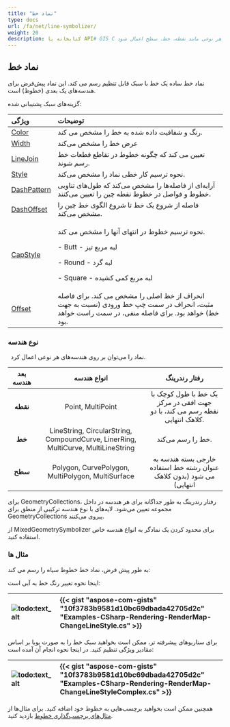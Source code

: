 ```yaml
---
title: "نماد خط"
type: docs
url: /fa/net/line-symbolizer/
weight: 20
description: کتابخانه یا API# GIS C از نماد خط ساده برای هندسه‌های یک بعدی خطوط پشتیبانی می‌کند و می‌تواند بر روی هندسه‌های هر نوعی مانند نقطه، خط، سطح اعمال شود.
---
```


## **نماد خط**
نماد خط ساده یک خط با سبک قابل تنظیم رسم می کند. این نماد پیش‌فرض برای هندسه‌های یک بعدی (خطوط) است.

گزینه‌های سبک پشتیبانی شده:

|**ویژگی**|**توضیحات**|
| :- | :- |
|[Color](https://reference.aspose.com/gis/net/aspose.gis.rendering.symbolizers/simpleline/properties/color)|رنگ و شفافیت داده شده به خط را مشخص می کند.|
|[Width](https://reference.aspose.com/gis/net/aspose.gis.rendering.symbolizers/simpleline/properties/width)|عرض خط را مشخص می‌کند|
|[LineJoin](https://reference.aspose.com/gis/net/aspose.gis.rendering.symbolizers/simpleline/properties/linejoin)|تعیین می کند که چگونه خطوط در تقاطع قطعات خط رسم شوند.|
|[Style](https://reference.aspose.com/gis/net/aspose.gis.rendering.symbolizers/simpleline/properties/style)|نحوه ترسیم کار خطی نماد را مشخص می‌کند.|
|[DashPattern](https://reference.aspose.com/gis/net/aspose.gis.rendering.symbolizers/simpleline/properties/dashpattern)|آرایه‌ای از فاصله‌ها را مشخص می‌کند که طول‌های تناوبی خطوط و فواصل در خطوط نقطه چین را تعیین می‌کنند.|
|[DashOffset](https://reference.aspose.com/gis/net/aspose.gis.rendering.symbolizers/simpleline/properties/dashoffset)|فاصله از شروع یک خط تا شروع الگوی خط چین را مشخص می‌کند.|
|[CapStyle](https://reference.aspose.com/gis/net/aspose.gis.rendering.symbolizers/simpleline/properties/capstyle)|<p>نحوه ترسیم خطوط در انتهای آنها را مشخص می کند.</p><p>- Butt - لبه مربع تیز</p><p>- Round - لبه گرد</p><p>- Square - لبه مربع کمی کشیده</p>|
|[Offset](https://reference.aspose.com/gis/net/aspose.gis.rendering.symbolizers/simpleline/properties/offset)|انحراف از خط اصلی را مشخص می کند. برای فاصله مثبت، انحراف در سمت چپ خط ورودی (نسبت به جهت خط) خواهد بود. برای فاصله منفی، در سمت راست خواهد بود.|

### **نوع هندسه**
` `نماد را می‌توان بر روی هندسه‌های هر نوعی اعمال کرد.

|**بعد هندسه**|**انواع هندسه**|**رفتار رندرینگ**|
| :-: | :-: | :-: |
|**نقطه**|Point, MultiPoint|یک خط با طول کوچک با جهت افقی در مرکز نقطه رسم می کند، با دو کلاهک انتهایی.|
|**خط**|LineString, CircularString, CompoundCurve, LinerRing, MultiCurve, MultiLineString|خط را رسم می‌کند.|
|**سطح**|Polygon, CurvePolygon, MultiPolygon, MultiSurface|خارجی بسته هندسه به عنوان رشته خط استفاده می شود (بدون کلاهک انتهایی)|

برای GeometryCollections، رفتار رندرینگ به طور جداگانه برای هر هندسه در داخل مجموعه تعیین می‌شود. لایه‌های با نوع هندسه ترکیبی از منطق برای GeometryCollections پیروی می‌کنند.

از MixedGeometrySymbolizer برای محدود کردن یک نمادگر به انواع هندسه خاص استفاده کنید.

### **مثال ها**
به طور پیش فرض، نماد خط خطوط سیاه را رسم می کند:




اینجا نحوه تغییر رنگ خط به آبی است:



|![todo:text_alt](line-symbolizer_1.png)|{{< gist "aspose-com-gists" "10f3783b9581d10bc69dbada42705d2c" "Examples-CSharp-Rendering-RenderMap-ChangeLineStyle.cs" >}}|
| :- | :- |

برای سناریوهای پیشرفته تر، ممکن است بخواهید سبک خط را به صورت پویا بر اساس مقادیر ویژگی تنظیم کنید. در اینجا نحوه انجام آن آمده است:



|![todo:text_alt](line-symbolizer_2.png)|{{< gist "aspose-com-gists" "10f3783b9581d10bc69dbada42705d2c" "Examples-CSharp-Rendering-RenderMap-ChangeLineStyleComplex.cs" >}}|
| :- | :- |



همچنین ممکن است بخواهید برچسب‌هایی به خطوط خود اضافه کنید. برای مثال‌ها از [مثال‌های برچسب‌گذاری خطوط](/gis/net/simple-labeling/#simplelabeling-lineslabelingexamples) بازدید کنید.
